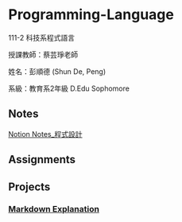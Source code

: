 # Programming-Language
111-2 科技系程式語言

授課教師：蔡芸琤老師 

姓名：彭順德 (Shun De, Peng) 

系級：教育系2年級 D.Edu Sophomore

## Notes
[Notion Notes_程式設計](https://chipped-cobalt-cae.notion.site/3b423eb3d91547d5b4aba585c139bab0)

## Assignments 


## Projects 

### [Markdown Explanation](https://markdown.tw/)
